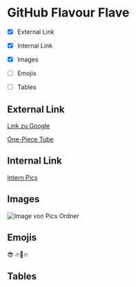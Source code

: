 # GitHub Flavour Flave

- [x] External Link
- [x] Internal Link
- [x] Images
- [ ] Emojis
- [ ] Tables


## External Link
[Link zu Google](https://www.google.com) 

[One-Piece Tube](https://onepiece-tube.com/anime/episoden-streams)
## Internal Link

[Intern Pics](https://github.com/BenniDci/authoring/tree/main/Pictures/Screenshots)
## Images

![Image von Pics Ordner](https://github.com/BenniDci/authoring/blob/main/Pictures/Screenshots/Screenshot%20from%202023-09-29%2015-27-22.png?raw=true)

## Emojis
:sunglasses: :fire::blue_heart::fire:

## Tables
